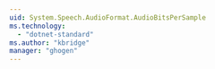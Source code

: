 ```yaml
---
uid: System.Speech.AudioFormat.AudioBitsPerSample
ms.technology: 
  - "dotnet-standard"
ms.author: "kbridge"
manager: "ghogen"
---
```

